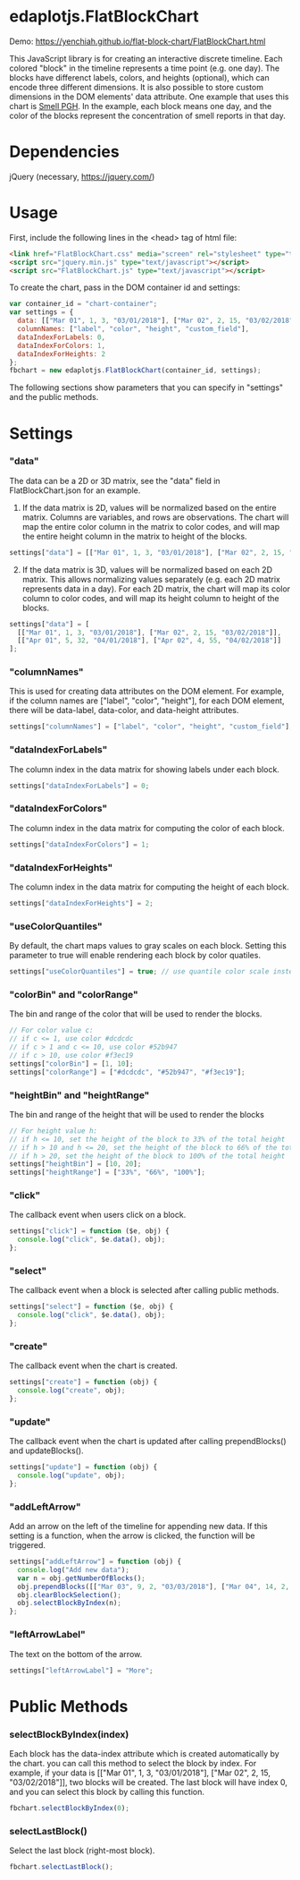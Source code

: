 # edaplotjs.FlatBlockChart

Demo: https://yenchiah.github.io/flat-block-chart/FlatBlockChart.html

This JavaScript library is for creating an interactive discrete timeline. Each colored "block" in the timeline represents a time point (e.g. one day). The blocks have differenct labels, colors, and heights (optional), which can encode three different dimensions. It is also possible to store custom dimensions in the DOM elements' data attribute. One example that uses this chart is [Smell PGH](http://smellpgh.org/visualization). In the example, each block means one day, and the color of the blocks represent the concentration of smell reports in that day.

# Dependencies
jQuery (necessary, https://jquery.com/)

# Usage
First, include the following lines in the \<head\> tag of html file:
```HTML
<link href="FlatBlockChart.css" media="screen" rel="stylesheet" type="text/css"/>
<script src="jquery.min.js" type="text/javascript"></script>
<script src="FlatBlockChart.js" type="text/javascript"></script>
```

To create the chart, pass in the DOM container id and settings:
```JavaScript
var container_id = "chart-container";
var settings = {
  data: [["Mar 01", 1, 3, "03/01/2018"], ["Mar 02", 2, 15, "03/02/2018"]],
  columnNames: ["label", "color", "height", "custom_field"],
  dataIndexForLabels: 0,
  dataIndexForColors: 1,
  dataIndexForHeights: 2
};
fbchart = new edaplotjs.FlatBlockChart(container_id, settings);
```
The following sections show parameters that you can specify in "settings" and the public methods.

# Settings

### "data"
The data can be a 2D or 3D matrix, see the "data" field in FlatBlockChart.json for an example.
1. If the data matrix is 2D, values will be normalized based on the entire matrix. Columns are variables, and rows are observations. The chart will map the entire color column in the matrix to color codes, and will map the entire height column in the matrix to height of the blocks. <br>
```JavaScript
settings["data"] = [["Mar 01", 1, 3, "03/01/2018"], ["Mar 02", 2, 15, "03/02/2018"]];
```
2. If the data matrix is 3D, values will be normalized based on each 2D matrix. This allows normalizing values separately (e.g. each 2D matrix represents data in a day). For each 2D matrix, the chart will map its color column to color codes, and will map its height column to height of the blocks. <br>
```JavaScript
settings["data"] = [
  [["Mar 01", 1, 3, "03/01/2018"], ["Mar 02", 2, 15, "03/02/2018"]],
  [["Apr 01", 5, 32, "04/01/2018"], ["Apr 02", 4, 55, "04/02/2018"]]
];
```

### "columnNames"
This is used for creating data attributes on the DOM element. For example, if the column names are ["label", "color", "height"], for each DOM element, there will be data-label, data-color, and data-height attributes.
```JavaScript
settings["columnNames"] = ["label", "color", "height", "custom_field"];
```

### "dataIndexForLabels"
The column index in the data matrix for showing labels under each block.
```JavaScript
settings["dataIndexForLabels"] = 0;
```

### "dataIndexForColors"
The column index in the data matrix for computing the color of each block.
```JavaScript
settings["dataIndexForColors"] = 1;
```

### "dataIndexForHeights"
The column index in the data matrix for computing the height of each block.
```JavaScript
settings["dataIndexForHeights"] = 2;
```

### "useColorQuantiles"
By default, the chart maps values to gray scales on each block. Setting this parameter to true will enable rendering each block by color quatiles.
```JavaScript
settings["useColorQuantiles"] = true; // use quantile color scale instead of the default linear one
```

### "colorBin" and "colorRange"
The bin and range of the color that will be used to render the blocks.
```JavaScript
// For color value c:
// if c <= 1, use color #dcdcdc
// if c > 1 and c <= 10, use color #52b947
// if c > 10, use color #f3ec19
settings["colorBin"] = [1, 10];
settings["colorRange"] = ["#dcdcdc", "#52b947", "#f3ec19"];
```

### "heightBin" and "heightRange"
The bin and range of the height that will be used to render the blocks
```JavaScript
// For height value h:
// if h <= 10, set the height of the block to 33% of the total height
// if h > 10 and h <= 20, set the height of the block to 66% of the total height
// if h > 20, set the height of the block to 100% of the total height
settings["heightBin"] = [10, 20];
settings["heightRange"] = ["33%", "66%", "100%"];
```

### "click"
The callback event when users click on a block.
```JavaScript
settings["click"] = function ($e, obj) {
  console.log("click", $e.data(), obj);
};
```

### "select"
The callback event when a block is selected after calling public methods.
```JavaScript
settings["select"] = function ($e, obj) {
  console.log("click", $e.data(), obj);
};
```

### "create"
The callback event when the chart is created.
```JavaScript
settings["create"] = function (obj) {
  console.log("create", obj);
};
```

### "update"
The callback event when the chart is updated after calling prependBlocks() and updateBlocks().
```JavaScript
settings["update"] = function (obj) {
  console.log("update", obj);
};
```

### "addLeftArrow"
Add an arrow on the left of the timeline for appending new data. If this setting is a function, when the arrow is clicked, the function will be triggered.
```JavaScript
settings["addLeftArrow"] = function (obj) {
  console.log("Add new data");
  var n = obj.getNumberOfBlocks();
  obj.prependBlocks([["Mar 03", 9, 2, "03/03/2018"], ["Mar 04", 14, 2, "03/04/2018"]]);
  obj.clearBlockSelection();
  obj.selectBlockByIndex(n);
};
```

### "leftArrowLabel"
The text on the bottom of the arrow.
```JavaScript
settings["leftArrowLabel"] = "More";
```

# Public Methods

### selectBlockByIndex(index)
Each block has the data-index attribute which is created automatically by the chart. you can call this method to select the block by index. For example, if your data is [["Mar 01", 1, 3, "03/01/2018"], ["Mar 02", 2, 15, "03/02/2018"]], two blocks will be created. The last block will have index 0, and you can select this block by calling this function.
```JavaScript
fbchart.selectBlockByIndex(0);
```

### selectLastBlock()
Select the last block (right-most block).
```JavaScript
fbchart.selectLastBlock();
```
